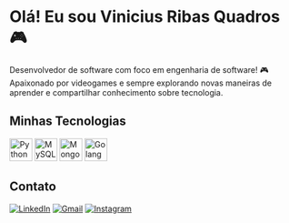 # Olá! Eu sou Vinicius Ribas Quadros 🎮

Desenvolvedor de software com foco em engenharia de software! 🎮 Apaixonado por videogames e sempre explorando novas maneiras de aprender e compartilhar conhecimento sobre tecnologia.

## Minhas Tecnologias

<p>
  <img src="https://cdn.jsdelivr.net/gh/devicons/devicon/icons/python/python-original.svg" alt="Python" width="40" height="40"/>
  <img src="https://cdn.jsdelivr.net/gh/devicons/devicon/icons/mysql/mysql-original.svg" alt="MySQL" width="40" height="40"/>
  <img src="https://cdn.jsdelivr.net/gh/devicons/devicon/icons/mongodb/mongodb-original.svg" alt="MongoDB" width="40" height="40"/>
  <img src="https://cdn.jsdelivr.net/gh/devicons/devicon/icons/go/go-original.svg" alt="Golang" width="40" height="40"/>
</p>

## Contato

[![LinkedIn](https://img.shields.io/badge/-LinkedIn-blue?style=for-the-badge&logo=Linkedin&logoColor=white&link=https://www.linkedin.com/in/vrquadros)](https://www.linkedin.com/in/vrquadros)
[![Gmail](https://img.shields.io/badge/-Gmail-red?style=for-the-badge&logo=Gmail&logoColor=white&link=mailto:viniciusribasquadros@gmail.com)](mailto:viniciusribasquadros@gmail.com)
[![Instagram](https://img.shields.io/badge/-Instagram-purple?style=for-the-badge&logo=Instagram&logoColor=white&link=https://www.instagram.com/vrquadros2002)](https://www.instagram.com/vrquadros2002)
